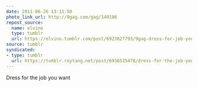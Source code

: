 ```yaml
---
date: 2011-06-26 13:11:50
photo_link_url: http://9gag.com/gag/149186
repost_source:
  name: elvino
  type: tumblr
  url: https://elvino.tumblr.com/post/6923827793/9gag-dress-for-job-you-want
source: tumblr
syndicated:
- type: tumblr
  url: https://tumblr.roytang.net/post/6936535478/dress-for-the-job-you-want
---
```


<p>Dress for the job you want</p>